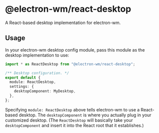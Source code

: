 # @electron-wm/react-desktop

A React-based desktop implementation for electron-wm.

## Usage

In your electron-wm desktop config module, pass this module as the desktop implementation to use:

```ts
import * as ReactDesktop from "@electron-wm/react-desktop";

/** Desktop configuration. */
export default {
  module: ReactDesktop,
  settings: {
    desktopComponent: MyDesktop,
  },
};
```

Specifying `module: ReactDesktop` above tells electron-wm to use a React-based desktop.
The `desktopComponent` is where you actually plug in your customized desktop. (The `ReactDesktop`
will basically take your `desktopComponent` and insert it into the React root that it
establishes.)

